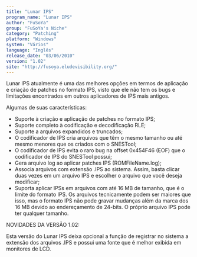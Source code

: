 ```yaml
---
title: "Lunar IPS"
program_name: "Lunar IPS"
author: "FuSoYa"
group: "FuSoYa's Niche"
category: "Patching"
platform: "Windows"
system: "Vários"
language: "Inglês"
release_date: "03/06/2010"
version: "1.02"
site: "http://fusoya.eludevisibility.org/"
---
```

Lunar IPS atualmente é uma das melhores opções em termos de aplicação e criação de patches no formato IPS, visto que ele não tem os bugs e limitações encontrados em outros aplicadores de IPS mais antigos.

Algumas de suas características:

- Suporte à criação e aplicação de patches no formato IPS;
- Suporte completo à codificação e decodificação RLE;
- Suporte a arquivos expandidos e truncados;
- O codificador de IPS cria arquivos que têm o mesmo tamanho ou até mesmo menores que os criados com o SNESTool;
- O codificador de IPS evita o raro bug na offset 0x454F46 (EOF) que o codificador de IPS do SNESTool possui;
- Gera arquivo log ao aplicar patches IPS (ROMFileName.log);
- Associa arquivos com extensão .IPS ao sistema. Assim, basta clicar duas vezes em um arquivo IPS e escolher o arquivo que você deseja modificar;
- Suporta aplicar IPSs em arquivos com até 16 MB de tamanho, que é o limite do formato IPS. Os arquivos tecnicamente podem ser maiores que isso, mas o formato IPS não pode gravar mudanças além da marca dos 16 MB devido ao endereçamento de 24-bits. O próprio arquivo IPS pode ter qualquer tamanho.

NOVIDADES DA VERSÃO 1.02:

Esta versão do Lunar IPS deixa opcional a função de registrar no sistema a extensão dos arquivos .IPS e possui uma fonte que é melhor exibida em monitores de LCD.
